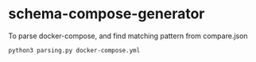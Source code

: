 # schema-compose-generator

To parse docker-compose, and find matching pattern from compare.json

```bash
python3 parsing.py docker-compose.yml
```